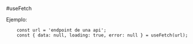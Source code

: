 #useFetch

Ejemplo:
```
    const url = 'endpoint de una api';
    const { data: null, loading: true, error: null } = useFetch(url);
```